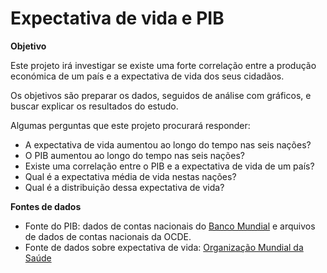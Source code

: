 # Expectativa de vida e PIB

**Objetivo**

Este projeto irá investigar se existe uma forte correlação entre a produção económica de um país e a expectativa de vida dos seus cidadãos.

Os objetivos são preparar os dados, seguidos de análise com gráficos, e buscar explicar os resultados do estudo.

Algumas perguntas que este projeto procurará responder:
+ A expectativa de vida aumentou ao longo do tempo nas seis nações?
+ O PIB aumentou ao longo do tempo nas seis nações?
+ Existe uma correlação entre o PIB e a expectativa de vida de um país?
+ Qual é a expectativa média de vida nestas nações?
+ Qual é a distribuição dessa expectativa de vida?

**Fontes de dados**
- Fonte do PIB: dados de contas nacionais do [Banco Mundial](https://data.worldbank.org/indicator/NY.GDP.MKTP.CD) e arquivos de dados de contas nacionais da OCDE.
- Fonte de dados sobre expectativa de vida: [Organização Mundial da Saúde](http://apps.who.int/gho/data/node.main.688)
